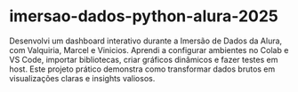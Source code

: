 # imersao-dados-python-alura-2025
Desenvolvi um dashboard interativo durante a Imersão de Dados da Alura, com Valquiria, Marcel e Vinicios. Aprendi a configurar ambientes no Colab e VS Code, importar bibliotecas, criar gráficos dinâmicos e fazer testes em host. Este projeto prático demonstra como transformar dados brutos em visualizações claras e insights valiosos.
